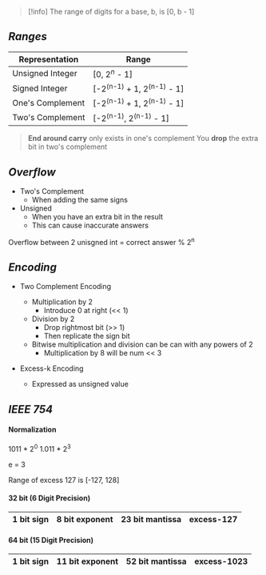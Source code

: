 

>[!info] The range of digits for a base, b, is [0, b - 1]

## _Ranges_

| Representation   | Range                       |
| ---------------- | --------------------------- |
| Unsigned Integer | [0, 2$^n$ - 1]              |
| Signed Integer   | [-2<sup>(n-1)</sup> + 1, 2<sup>(n-1)</sup> - 1] |
| One's Complement | [-2<sup>(n-1)</sup> + 1, 2<sup>(n-1)</sup> - 1] |
| Two's Complement | [-2<sup>(n-1)</sup>, 2<sup>(n-1)</sup> - 1]     |

>**End around carry** only exists in one's complement
>You **drop** the extra bit in two's complement

## _Overflow_

- Two's Complement
	- When adding the same signs
- Unsigned
	- When you have an extra bit in the result
	- This can cause inaccurate answers

Overflow between 2 unisgned int = correct answer % 2<sup>n<sup>



## _Encoding_

- Two Complement Encoding
	- Multiplication by 2
		- Introduce 0 at right (\<\< 1)
	- Division by 2
		- Drop rightmost bit (\>\> 1)
		- Then replicate the sign bit
	- Bitwise multiplication and division can be can with any powers of 2
		- Multiplication by 8 will be num \<\< 3

- Excess-k Encoding
	- Expressed as unsigned value


## _IEEE 754_

#### Normalization
1011 \* $2^0$
1.011 \* $2^3$

e = 3

Range of excess 127 is [-127, 128]

####  32 bit (6 Digit Precision)
| 1 bit sign | 8 bit exponent | 23 bit mantissa |excess-127     | 
| ---------- | -------------- | --------------- | --- |

#### 64 bit (15 Digit Precision)
| 1 bit sign | 11 bit exponent | 52 bit mantissa | excess-1023 | 
| ---------- | --------------- | --------------- | ----------- |
